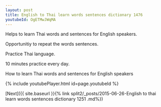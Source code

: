 ```yaml
---
layout: post
title: English to Thai learn words sentences dictionary 1476 
youtubeId: OgETMwJWqMA
---
```

 
 
Helps to learn Thai words and sentences for English speakers.

Opportunitiy to repeat the words sentences. 

Practice Thai language. 
 
10 minutes practice every day. 
 
How to learn Thai words and sentences for English speakers 
 
{% include youtubePlayer.html id=page.youtubeId %}
 
 
[Next]({{ site.baseurl }}{% link  split2/_posts/2015-06-26-English to thai learn words sentences dictionary 1251 .md%})
 
